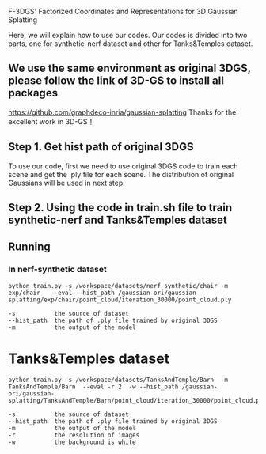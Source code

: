 F-3DGS: Factorized Coordinates and Representations for 3D Gaussian Splatting
 
Here, we will explain how to use our codes.
Our codes is divided into two parts, one for synthetic-nerf dataset and other for Tanks&Temples dataset.


## We use the same environment as original 3DGS, please follow the link of 3D-GS to install all packages
https://github.com/graphdeco-inria/gaussian-splatting
Thanks for the excellent work in 3D-GS！


## Step 1.  Get hist path of original 3DGS

To use our code, first we need to use original 3DGS code to train each scene and get the .ply file for each scene. The distribution of original Gaussians will be used in next step.

## Step 2. Using the code in train.sh file to train synthetic-nerf and Tanks&Temples dataset

## Running

### In nerf-synthetic dataset

```shell
python train.py -s /workspace/datasets/nerf_synthetic/chair -m exp/chair   --eval --hist_path /gaussian-ori/gaussian-splatting/exp/chair/point_cloud/iteration_30000/point_cloud.ply   

-s           the source of dataset
--hist_path  the path of .ply file trained by original 3DGS
-m           the output of the model
```

# Tanks&Temples dataset

```shell
python train.py -s /workspace/datasets/TanksAndTemple/Barn  -m TanksAndTemple/Barn  --eval -r 2  -w --hist_path /gaussian-ori/gaussian-splatting/TanksAndTemple/Barn/point_cloud/iteration_30000/point_cloud.ply

-s           the source of dataset
--hist_path  the path of .ply file trained by original 3DGS
-m           the output of the model
-r           the resolution of images
-w           the background is white
```

